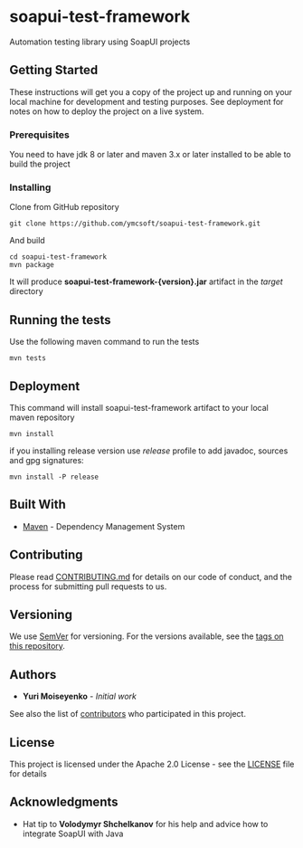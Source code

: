 # soapui-test-framework

Automation testing library using SoapUI projects

## Getting Started

These instructions will get you a copy of the project up and running on your local machine for development and testing purposes. See deployment for notes on how to deploy the project on a live system.

### Prerequisites

You need to have jdk 8 or later and maven 3.x or later installed to be able to build the project

### Installing

Clone from GitHub repository

```
git clone https://github.com/ymcsoft/soapui-test-framework.git
```

And build

```
cd soapui-test-framework
mvn package
```
It will produce **soapui-test-framework-{version}.jar** artifact in the *target* directory

## Running the tests

Use the following maven command to run the tests

```
mvn tests
```

## Deployment

This command will install soapui-test-framework artifact to your local maven repository

```
mvn install
```
if you installing release version use _release_ profile to add javadoc, sources and gpg signatures:

```
mvn install -P release
```

## Built With

* [Maven](https://maven.apache.org/) - Dependency Management System

## Contributing

Please read [CONTRIBUTING.md](CONTRIBUTING.md) for details on our code of conduct, and the process for submitting pull requests to us.

## Versioning

We use [SemVer](http://semver.org/) for versioning. For the versions available, see the [tags on this repository](https://github.com/ymcsoft/function-utils/tags). 

## Authors

* **Yuri Moiseyenko** - *Initial work*

See also the list of [contributors](https://github.com/ymcsoft/contributors) who participated in this project.

## License

This project is licensed under the Apache 2.0 License - see the [LICENSE](LICENSE) file for details

## Acknowledgments

* Hat tip to **Volodymyr Shchelkanov** for his help and advice how to integrate SoapUI with Java